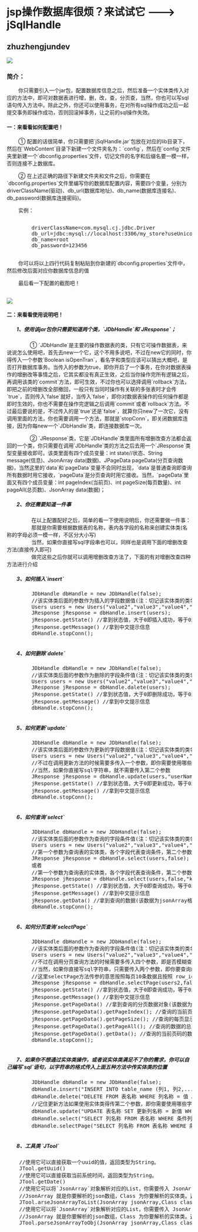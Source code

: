 <html>
        <body>
        <h1>jsp操作数据库很烦？来试试它 ---> jSqlHandle</h1>
        <h2>zhuzhengjundev</h2>
        <img src="https://qlogo1.store.qq.com/qzone/1471888328/1471888328/100?1590622011">
        <h3>简介：</h3>
        <p>&nbsp;&nbsp;&nbsp;&nbsp;&nbsp;&nbsp;&nbsp;&nbsp;你只需要引入一个jar包，配置数据库信息之后，然后准备一个实体类传入对应的方法中，即可对数据表进行增，删，改，查，分页查，当然，你也可以写sql语句传入方法中。除此之外，你还可以使用事务，在对所有sql操作成功之后一起提交事务即操作成功，否则回滚掉事务，让之前的sql操作失效。
        </p>
        <h4>一：来看看如何配置吧！</h4>
        <p>&nbsp;&nbsp;&nbsp;&nbsp;&nbsp;&nbsp;&nbsp;&nbsp;① 配置的话很简单，你只需要把`jSqlHandle.jar`包放在对应的lib目录下，然后在`WebContent`目录下新建一个文件夹名为：`config`，然后在`config`文件夹里新建一个`dbconfig.properties`文件，切记文件的名字和后缀名要一模一样，否则连接不上数据库。</p>
        <p>&nbsp;&nbsp;&nbsp;&nbsp;&nbsp;&nbsp;&nbsp;&nbsp;② 在上述正确的路径下新建文件夹和文件之后，你需要在`dbconfig.properties`文件里编写你的数据库配置内容，需要四个变量，分别为driverClassName(驱动)、db_url(数据库地址)、db_name(数据库连接名)、db_password(数据库连接密码)。</p>
        <p>&nbsp;&nbsp;&nbsp;&nbsp;&nbsp;&nbsp;&nbsp;&nbsp;实例：</p>
        <pre>     
        driverClassName=com.mysql.cj.jdbc.Driver
        db_url=jdbc:mysql://localhost:3306/my_store?useUnicode=true&characterEncoding=utf-8&serverTimezone=UTC
        db_name=root
        db_password=123456
        </pre>
        <p>&nbsp;&nbsp;&nbsp;&nbsp;&nbsp;&nbsp;&nbsp;&nbsp;你可以将以上四行代码复制粘贴到你新建的`dbconfig.properties`文件中，然后修改后面对应你数据库信息的值</p>
        <p>&nbsp;&nbsp;&nbsp;&nbsp;&nbsp;&nbsp;&nbsp;&nbsp;最后看一下配置的截图吧！</p><br>
        <img src="http://a1.qpic.cn/psc?/V100BnzP2hNMuE/qWkkGOdvaHRbO0s2SzmJ0NRgdj09ekusZlZr8Kz*SRJhLXbkGm6MNPTJ0BVt5B*Yal*NqsTMe8FGjIHkptXzxQ!!/c&ek=1&kp=1&pt=0&bo=iwWQAgAAAAADFy4!&tl=1&vuin=1471888328&tm=1594108800&sce=60-2-2&rf=0-0">
        <h4>二：来看看使用说明吧！</h4>
        <h5>&nbsp;&nbsp;&nbsp;&nbsp;&nbsp;&nbsp;&nbsp;&nbsp;1、使用该jar包你只需要知道两个类，`JDbHandle`和`JResponse`；</h5>
        <p>&nbsp;&nbsp;&nbsp;&nbsp;&nbsp;&nbsp;&nbsp;&nbsp;&nbsp;&nbsp;&nbsp;&nbsp;&nbsp;&nbsp;&nbsp;&nbsp;① `JDbHandle`是主要的操作数据表的类，只有它可操作数据表，来说说怎么使用吧，首先去new一个它，这个不用多说吧，不过在new它的同时，你得传入一个参数`Boolean isOpenTran`，看名字和类型应该可以猜出大概吧，是否打开数据库事务。当传入的参数为true，即你开启了一个事务，在你对数据表操作的增删改等事情之后，它其实都没有真正生效，之后当你操作完所有逻辑之后，再调用该类的`commit`方法，即可生效，不过你也可以选择调用`rollback`方法，即把之前的增删改全部撤回，一般只有当同时操作有关联的多张表时才会传`true`，否则传入`false`就好，当传入`false`，即你对数据表操作的任何操作都是即时生效的，你也不需要在操作完逻辑之后调用`commit`或者`rollback`方法。不过最后要说的是，不过传入的是`true`还是`false`，就算你只new了一次它，没有调用里面的方法，你也需要调用一个方法，那就是`stopConn`，即关闭数据库连接，因为你每new一个`JDbHandle`类，即连接数据库一次。</p>
        <p>&nbsp;&nbsp;&nbsp;&nbsp;&nbsp;&nbsp;&nbsp;&nbsp;&nbsp;&nbsp;&nbsp;&nbsp;&nbsp;&nbsp;&nbsp;&nbsp;② `JResponse`类，它是`JDbHandle`类里面所有增删改查方法都会返回的一个类，你只需要在调用`JDbHandle`类的方法之后去用一个`JResponse`类型变量接收即可。该类里面有四个成员变量：int state//状态、String message(信息)、JsonArray data(数据)、JPageData pageData(分页查询数据)，当然这里的`data`和`pageData`变量不会同时出现，`data`是普通查询即查询所有数据时用它接收，`pageData`是分页查询时用它接收。当然，`pageData`里面又有四个成员变量：int pageIndex(当前页)、int pageSize(每页数量)、int pageAll(总页数)、JsonArray data(数据)；</p>
        <h5>&nbsp;&nbsp;&nbsp;&nbsp;&nbsp;&nbsp;&nbsp;&nbsp;2、你还需要知道一件事</h5>
        <p>
                &nbsp;&nbsp;&nbsp;&nbsp;&nbsp;&nbsp;&nbsp;&nbsp;&nbsp;&nbsp;&nbsp;&nbsp;&nbsp;&nbsp;&nbsp;&nbsp;
                在以上配置配好之后，简单的看一下使用说明后，你还需要做一件事：<br>
                &nbsp;&nbsp;&nbsp;&nbsp;&nbsp;&nbsp;&nbsp;&nbsp;&nbsp;&nbsp;&nbsp;&nbsp;&nbsp;&nbsp;&nbsp;&nbsp;
                那就是你需要根据数据表的名称，表内各字段的名称来创建实体类(名称的字母必须一模一样，不区分大小写)<br>
                &nbsp;&nbsp;&nbsp;&nbsp;&nbsp;&nbsp;&nbsp;&nbsp;&nbsp;&nbsp;&nbsp;&nbsp;&nbsp;&nbsp;&nbsp;&nbsp;
                当然，如果你直接写sql字段串也可以，同样也是调用下面的增删改查方法(直接传入即可)<br>
                &nbsp;&nbsp;&nbsp;&nbsp;&nbsp;&nbsp;&nbsp;&nbsp;&nbsp;&nbsp;&nbsp;&nbsp;&nbsp;&nbsp;&nbsp;&nbsp;
                做完这些之后你就可以调用增删改查方法了，下面的有对增删改查四种方法进行介绍
        </p>
        <h5>&nbsp;&nbsp;&nbsp;&nbsp;&nbsp;&nbsp;&nbsp;&nbsp;3、如何插入`insert`</h5>
        <pre>
        JDbHandle dbHandle = new JDbHandle(false);
        //该实体类后面的参数作为插入的字段数据值(注：切记该实体类的类名和成员变量名字要与数据表对应，不能缺少或添加字段，不区分大小写)
        Users users = new Users("value2","value3","value4","value5");
        JResponse jResponse = dbHandle.insert(users);
        jResponse.getState() //拿到状态值，大于0即插入成功，等于0即插入失败
        jResponse.getMessage() //拿到中文提示信息
        dbHandle.stopConn();
        </pre>
        <h5>&nbsp;&nbsp;&nbsp;&nbsp;&nbsp;&nbsp;&nbsp;&nbsp;4、如何删除`dalete`</h5>
        <pre>
        JDbHandle dbHandle = new JDbHandle(false);
        //该实体类后面的参数作为删除的字段条件值(注：切记该实体类的类名和成员变量名字要与数据表对应，不能缺少或添加字段，不区分大小写)
        Users users = new Users("value2","value3","value4","value5");
        JResponse jResponse = dbHandle.dalete(users);
        jResponse.getState() //拿到状态值，大于0即删除成功，等于0即删除失败
        jResponse.getMessage() //拿到中文提示信息
        dbHandle.stopConn();
        </pre>
        <h5>&nbsp;&nbsp;&nbsp;&nbsp;&nbsp;&nbsp;&nbsp;&nbsp;5、如何更新`update`</h5>
        <pre>
        JDbHandle dbHandle = new JDbHandle(false);
        //该实体类后面的参数作为更新的字段数据值(注：切记该实体类的类名和成员变量名字要与数据表对应，不能缺少或添加字段，不区分大小写)
        Users users = new Users("value2","value3","value4","value5");
        //不过在调用更新方法的时候需要多传入一个参数，即你需要使用哪些字段名称作为更新条件，可多个条件，中间用英文逗号隔开，作为字符串传入即可
        //当然，如果你直接写sql字符串，就不需要传入第二个参数
        JResponse jResponse = dbHandle.update(users,"userName,userPwd");
        jResponse.getState() //拿到状态值，大于0即更新成功，等于0即更新失败
        jResponse.getMessage() //拿到中文提示信息
        dbHandle.stopConn();
        </pre>
        <h5>&nbsp;&nbsp;&nbsp;&nbsp;&nbsp;&nbsp;&nbsp;&nbsp;6、如何查询`select`</h5>
        <pre>
        JDbHandle dbHandle = new JDbHandle(false);
        //该实体类后面的参数作为查询的字段条件值(注：切记该实体类的类名和成员变量名字要与数据表对应，不能缺少或添加字段，不区分大小写)
        Users users = new Users("value2","value3","value4","value5");
        //第一个参数为查询表的实体类，各个字段代表查询条件，第二个参数表示是否模糊查询
        JResponse jResponse = dbHandle.select(users,false);
        或者
        //第一个参数为查询表的实体类，各个字段代表查询条件，第二个参数表示是否模糊查询,查询排序的字段，以及排序方式（是否正序）
        JResponse jResponse = dbHandle.select(users,false,"key1,key2",true);
        jResponse.getState() //拿到状态值，大于0即查询成功，等于0即查询的数据为空或查询失败
        jResponse.getMessage() //拿到中文提示信息
        jResponse.getData() //拿到查询的数据(该数据为jsonArray格式，你也可以使用gson将它转成List )
        dbHandle.stopConn();
        </pre>
        <h5>&nbsp;&nbsp;&nbsp;&nbsp;&nbsp;&nbsp;&nbsp;&nbsp;6、如何分页查询`selectPage`</h5>
        <pre>
        JDbHandle dbHandle = new JDbHandle(false);
        //该实体类后面的参数作为查询的字段条件值(注：切记该实体类的类名和成员变量名字要与数据表对应，不能缺少或添加字段，不区分大小写)
        Users users = new Users("value2","value3","value4","value5");
        //不过在调用分页查询方法的时候需要多传入四个参数，即是否模糊查询，查询排序的字段，以及排序方式（是否正序），你要查询的页码，还有每页显示的数据条数
        //当然，如果你直接写sql字符串，只需要传入两个参数，即你要查询的页码，还有每页显示的数据条数，不过这里要注意一点，传入的sql字符串结尾不要加封号
        //这里selectPage方法传参的意思按照每页10条数据且按照 row_id 和  user_name 字段倒叙查询出第一页的数据，
        JResponse jResponse = dbHandle.selectPage(users2,false,"  row_id , user_name ",false,1,10);
        jResponse.getState() //拿到状态值，大于0即查询成功，等于0即查询的数据为空或查询失败
        jResponse.getMessage() //拿到中文提示信息
        jResponse.getPageData() //拿到查询的分页数据对象(该数据为JPageData对象，使用说明中有提到)
        jResponse.getPageData().getPageIndex(); //查询的当前页码
        jResponse.getPageData().getPageSize(); //查询的每页显示的数据条数
        jResponse.getPageData().getPageAll(); //查询的数据的总页数
        jResponse.getPageData().getData(); //查询的当前页码的数据(该数据同样为jsonArray格式，你也可以使用gson将它转成List )
        dbHandle.stopConn();
        </pre>
        <h5>&nbsp;&nbsp;&nbsp;&nbsp;&nbsp;&nbsp;&nbsp;&nbsp;7、如果你不想通过实体类操作，或者说实体类满足不了你的需求，你可以自己编写`sql`语句，以字符串的格式传入上面五种方法中传实体类的位置</h5>
        <pre>
        JDbHandle dbHandle = new JDbHandle(false);
        dbHandle.insert("INSERT INTO table_name (列1, 列2,...) VALUES (值1, 值2,....)");
        dbHandle.delete("DELETE FROM 表名称 WHERE 列名称 = 值 AND 列名称 = 值");
        //记住更新方法如果使用实体类得传第二个参数，即你需要使用哪些字段名称作为更新条件，可多个条件，中间用逗号隔开，作为字符串传入即可;这里直接写sql不需要传
        dbHandle.update("UPDATE 表名称 SET 更新列名称 = 新值 WHERE 条件列名称 = 条件值");
        dbHandle.select("SELECT 列名称 FROM 表名称 WHERE 条件列名称 = 条件值");
        dbHandle.selectPage("SELECT 列名称 FROM 表名称 WHERE 条件列名称 = 条件值",1,10);//注意这里传参的sql语句结尾不要加封号
        </pre>
        <h5>&nbsp;&nbsp;&nbsp;&nbsp;&nbsp;&nbsp;&nbsp;&nbsp;8、工具类 `JTool`</h5>
        <pre>
 	//使用它可以直接获取一个uuid的值，返回类型为String。
	JTool.getUuid()
	//使用它可以直接获取当前系统时间，返回类型为String。
	JTool.getDate()
	//使用它可以将`JsonArray`对象解析对应的List，你需要传入 JsonArray 和 Class<T>
	//JsonArray 就是你要解析的json数组，Class<T> 为你要解析的实体类。返回类型为 List<指定的实体类>。
	JTool.arseJsonArrayToList(JsonArray jsonArray,Class<T> classT)
	//使用它可以将`JsonArray`对象解析对应的List，你需要传入 JsonArray 和 Class<T>
	//JsonArray 就是你要解析的json数组，Class<T> 为你要解析的实体类。返回类型为  指定的实体类。
	JTool.parseJsonArrayToObj(JsonArray jsonArray,Class<T> classT) 
        </pre>
        </body>
</html>
